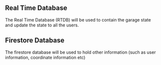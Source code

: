 ## Real Time Database
The Real Time Database (RTDB) will be used to contain the garage state and update the state to all the users.

## Firestore Database
The firestore database will be used to hold other information (such as user information, coordinate information etc)